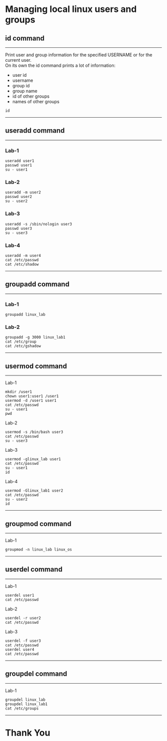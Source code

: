 # Managing local linux users and groups 
## id command
---
Print user and group information for the specified USERNAME or for the current user.<br/>
On its own the id command prints a lot of information:
* user id
* username
* group id
* group name
* id of other groups
* names of other groups
```
id 
```
---
## useradd command 
---
### Lab-1
```
useradd user1
passwd user1
su - user1
```
### Lab-2
```
useradd -m user2
passwd user2
su - user2
```
### Lab-3
```
useradd -s /sbin/nologin user3
passwd user3
su - user3
```
### Lab-4
```
useradd -m user4
cat /etc/passwd
cat /etc/shadow
```
---
## groupadd command
---
### Lab-1
```
groupadd linux_lab
```
### Lab-2
```
groupadd -g 3000 linux_lab1
cat /etc/group
cat /etc/gshadow
```
---
## usermod command
---
Lab-1
```
mkdir /user1
chown user1:user1 /user1
usermod -d /user1 user1
cat /etc/passwd 
su - user1
pwd
```
Lab-2
```
usermod -s /bin/bash user3
cat /etc/passwd
su - user3
```
Lab-3
```
usermod -glinux_lab user1
cat /etc/passwd
su - user1
id
```
Lab-4
```
usermod -Glinux_lab1 user2 
cat /etc/passwd
su - user2
id
```
---
## groupmod command
---
Lab-1
```
groupmod -n linux_lab linux_os
```
---
## userdel command
---
Lab-1
```
userdel user1
cat /etc/passwd
```
Lab-2
```
userdel -r user2
cat /etc/passwd
```
Lab-3
```
userdel -f user3
cat /etc/passwd
userdel user4
cat /etc/passwd
```
---
## groupdel command
---
Lab-1
```
groupdel linux_lab
groupdel linux_lab1
cat /etc/groups
```
---
# Thank You
